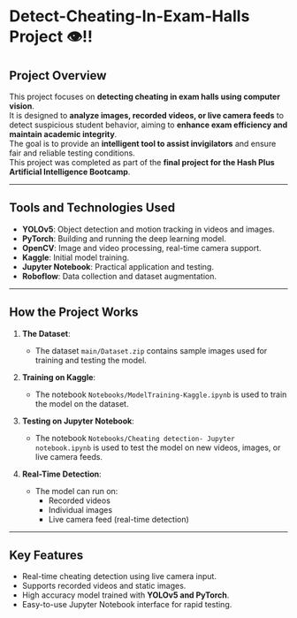 # Detect-Cheating-In-Exam-Halls Project 👁️‼️
## Project Overview
This project focuses on **detecting cheating in exam halls using computer vision**.  
It is designed to **analyze images, recorded videos, or live camera feeds** to detect suspicious student behavior, aiming to **enhance exam efficiency and maintain academic integrity**.  
The goal is to provide an **intelligent tool to assist invigilators** and ensure fair and reliable testing conditions.  
This project was completed as part of the **final project for the Hash Plus Artificial Intelligence Bootcamp**.

---

## Tools and Technologies Used
- **YOLOv5**: Object detection and motion tracking in videos and images.  
- **PyTorch**: Building and running the deep learning model.  
- **OpenCV**: Image and video processing, real-time camera support.  
- **Kaggle**: Initial model training.  
- **Jupyter Notebook**: Practical application and testing.  
- **Roboflow**: Data collection and dataset augmentation.

---

## How the Project Works
1. **The Dataset**:  
   - The dataset `main/Dataset.zip` contains sample images used for training and testing the model.  

2. **Training on Kaggle**:  
   - The notebook `Notebooks/ModelTraining-Kaggle.ipynb` is used to train the model on the dataset.  

3. **Testing on Jupyter Notebook**:  
   - The notebook `Notebooks/Cheating detection- Jupyter notebook.ipynb` is used to test the model on new videos, images, or live camera feeds.  

4. **Real-Time Detection**:  
   - The model can run on:  
     - Recorded videos  
     - Individual images  
     - Live camera feed (real-time detection)

---

## Key Features
- Real-time cheating detection using live camera input.  
- Supports recorded videos and static images.  
- High accuracy model trained with **YOLOv5 and PyTorch**.  
- Easy-to-use Jupyter Notebook interface for rapid testing.  
